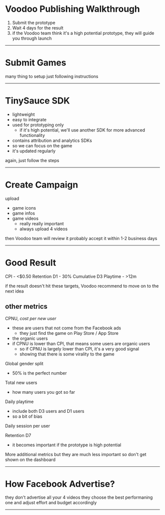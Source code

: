 # Voodoo Publishing Walkthrough

1. Submit the prototype
2. Wait 4 days for the result
3. if the Voodoo team think it's a high potential prototype, they will guide you through launch
___

# Submit Games

many thing to setup
just following instructions
___

# TinySauce SDK

* lightweight
* easy to integrate
* used for prototyping only
	* if it's high potential, we'll use another SDK for more advanced functionality
* contains attribution and analytics SDKs
* so we can focus on the game
* it's updated regularly

again, just follow the steps
___

# Create Campaign

upload
* game icons
* game infos
* game videos
	* really really important
	* always upload 4 videos

then Voodoo team will review it
probably accept it within 1-2 business days
___

# Good Result

CPI - <$0.50
Retention D1 - 30%
Cumulative D3 Playtime - >12m

if the result doesn't hit these targets,
Voodoo recommend to move on to the next idea


## other metrics

CPNU, *cost per new user*
* these are users that not come from the Facebook ads
	* they just find the game on Play Store / App Store
* the organic users
* if CPNU is lower than CPI, that means some users are organic users
	* so if CPNU is largely lower than CPI, it's a very good signal
	* showing that there is some virality to the game

Global gender split
* 50% is the perfect number

Total new users
* how many users you got so far

Daily playtime
* include both D3 users and D1 users
* so a bit of bias

Daily session per user

Retention D7
* it becomes important if the prototype is high potential

More additional metrics
but they are much less important so don't get shown on the dashboard
___

# How Facebook Advertise?

they don't advertise all your 4 videos
they choose the best performaning one and adjust effort and budget accordingly
___
